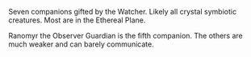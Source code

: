 Seven companions gifted by the Watcher. Likely all crystal symbiotic creatures. Most are in the Ethereal Plane.

Ranomyr the Observer Guardian is the fifth companion. The others are much weaker and can barely communicate.